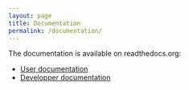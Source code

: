 ```yaml
---
layout: page
title: Documentation
permalink: /documentation/
---
```


The documentation is available on readthedocs.org:

* [User documentation](http://alignak-doc.readthedocs.org/en/latest/)
* [Developper documentation](http://alignak.readthedocs.org/en/latest/)

